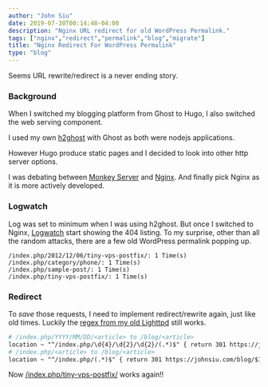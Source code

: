 ```yaml
---
author: "John Siu"
date: 2019-07-30T00:14:48-04:00
description: "Nginx URL redirect for old WordPress Permalink."
tags: ["nginx","redirect","permalink","blog","migrate"]
title: "Nginx Redirect For WordPress Permalink"
type: "blog"
---
```

Seems URL rewrite/redirect is a never ending story.
<!--more-->
### Background

When I switched my blogging platform from Ghost to Hugo, I also switched the web serving component.

I used my own [h2ghost](/blog/ghost-h2ghost/) with Ghost as both were nodejs applications.

However Hugo produce static pages and I decided to look into other http server options.

I was debating between [Monkey Server](http://monkey-project.com/) and [Nginx](//nginx.org/). And finally pick Nginx as it is more actively developed.

### Logwatch

Log was set to minimum when I was using h2ghost. But once I switched to Nginx, [Logwatch](//sourceforge.net/projects/logwatch/) start showing the 404 listing. To my surprise, other than all the random attacks, there are a few old WordPress permalink popping up.

```log
/index.php/2012/12/06/tiny-vps-postfix/: 1 Time(s)
/index.php/category/phone/: 1 Time(s)
/index.php/sample-post/: 1 Time(s)
/index.php/tiny-vps-postfix/: 1 Time(s)
```

### Redirect

To *save* those requests, I need to implement redirect/rewrite again, just like old times. Luckily the [regex from my old Lighttpd](/blog/lighttpd-redirect-and-wp-permalink/) still works.

```apache
# /index.php/YYYY/MM/DD/<article> to /blog/<article>
location ~ "^/index.php/\d{4}/\d{2}/\d{2}/(.*)$" { return 301 https://johnsiu.com/blog/$1; }
# /index.php/<article> to /blog/<article>
location ~ "^/index.php/(.*)$" { return 301 https://johnsiu.com/blog/$1; }
```

Now [/index.php/tiny-vps-postfix/](https://johnsiu.com/index.php/tiny-vps-postfix/) works again!!